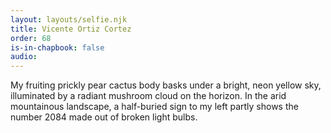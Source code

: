 ```yaml
---
layout: layouts/selfie.njk
title: Vicente Ortiz Cortez
order: 68
is-in-chapbook: false
audio:
---
```


My fruiting prickly pear cactus body basks under a bright, neon yellow sky, illuminated by a radiant mushroom cloud on the horizon. In the arid mountainous landscape, a half-buried sign to my left partly shows the number 2084 made out of broken light bulbs.

